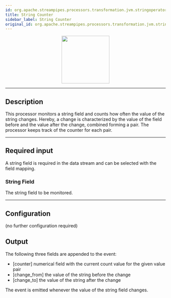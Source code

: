 ```yaml
---
id: org.apache.streampipes.processors.transformation.jvm.stringoperator.counter
title: String Counter
sidebar_label: String Counter
original_id: org.apache.streampipes.processors.transformation.jvm.stringoperator.counter
---
```


<!--
  ~ Licensed to the Apache Software Foundation (ASF) under one or more
  ~ contributor license agreements.  See the NOTICE file distributed with
  ~ this work for additional information regarding copyright ownership.
  ~ The ASF licenses this file to You under the Apache License, Version 2.0
  ~ (the "License"); you may not use this file except in compliance with
  ~ the License.  You may obtain a copy of the License at
  ~
  ~    http://www.apache.org/licenses/LICENSE-2.0
  ~
  ~ Unless required by applicable law or agreed to in writing, software
  ~ distributed under the License is distributed on an "AS IS" BASIS,
  ~ WITHOUT WARRANTIES OR CONDITIONS OF ANY KIND, either express or implied.
  ~ See the License for the specific language governing permissions and
  ~ limitations under the License.
  ~
  -->



<p align="center"> 
    <img src="/docs/img/pipeline-elements/org.apache.streampipes.processors.transformation.jvm.stringoperator.counter/icon.png" width="150px;" class="pe-image-documentation"/>
</p>

***

## Description

This processor monitors a string field and counts how often the value of the string changes. Hereby, a change is characterized by 
the value of the field before and the value after the change, combined forming a pair. The processor keeps track of the counter for each pair. 

***

## Required input

A string field is required in the data stream and can be selected with the field mapping.

### String Field

The string field to be monitored.

***

## Configuration

(no further configuration required)

## Output
The following three fields are appended to the event:
* [counter] numerical field with the current count value for the given value pair
* [change_from] the value of the string before the change
* [change_to] the value of the string after the change 

The event is emitted whenever the value of the string field changes.

